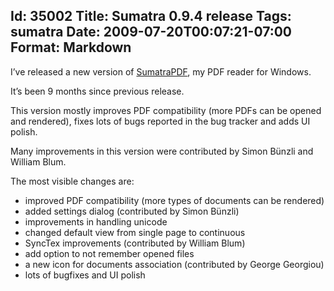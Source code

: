 Id: 35002
Title: Sumatra 0.9.4 release
Tags: sumatra
Date: 2009-07-20T00:07:21-07:00
Format: Markdown
--------------
I’ve released a new version of
[SumatraPDF](https://www.sumatrapdfreader.org/free-pdf-reader.html), my PDF
reader for Windows.

It’s been 9 months since previous release.

This version mostly improves PDF compatibility (more PDFs can be opened
and rendered), fixes lots of bugs reported in the bug tracker and adds
UI polish.

Many improvements in this version were contributed by Simon Bünzli and
William Blum.

The most visible changes are:

-   improved PDF compatibility (more types of documents can be rendered)
-   added settings dialog (contributed by Simon Bünzli)
-   improvements in handling unicode
-   changed default view from single page to continuous
-   SyncTex improvements (contributed by William Blum)
-   add option to not remember opened files
-   a new icon for documents association (contributed by George
    Georgiou)
-   lots of bugfixes and UI polish

